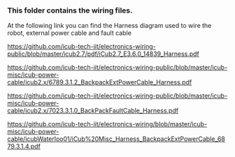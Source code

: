 ### This folder contains the wiring files. 

At the following link you can find the Harness diagram used to wire the robot, external power cable and fault cable

https://github.com/icub-tech-iit/electronics-wiring-public/blob/master/icub2.7/pdf/iCub2.7_E3.6.0_14839_Harness.pdf

https://github.com/icub-tech-iit/electronics-wiring-public/blob/master/icub-misc/icub-power-cable/icub2.x/6789.3.1.2_BackpackExtPowerCable_Harness.pdf

https://github.com/icub-tech-iit/electronics-wiring-public/blob/master/icub-misc/icub-power-cable/icub2.x/7023.3.1.0_BackPackFaultCable_Harness.pdf

https://github.com/icub-tech-iit/electronics-wiring/blob/master/icub-misc/icub-power-cable/icubWaterloo01/iCub%20Misc_Harness_BackpackExtPowerCable_6879.3.1.4.pdf
